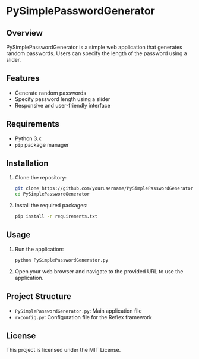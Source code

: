# PySimplePasswordGenerator

## Overview
PySimplePasswordGenerator is a simple web application that generates random passwords. Users can specify the length of the password using a slider.

## Features
- Generate random passwords
- Specify password length using a slider
- Responsive and user-friendly interface

## Requirements
- Python 3.x
- `pip` package manager

## Installation
1. Clone the repository:
    ```sh
    git clone https://github.com/yourusername/PySimplePasswordGenerator.git
    cd PySimplePasswordGenerator
    ```

2. Install the required packages:
    ```sh
    pip install -r requirements.txt
    ```

## Usage
1. Run the application:
    ```sh
    python PySimplePasswordGenerator.py
    ```

2. Open your web browser and navigate to the provided URL to use the application.

## Project Structure
- `PySimplePasswordGenerator.py`: Main application file
- `rxconfig.py`: Configuration file for the Reflex framework

## License
This project is licensed under the MIT License. 
